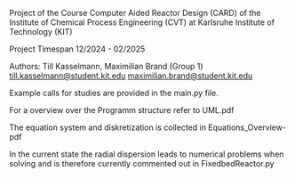 Project of the Course Computer Aided Reactor Design (CARD) of the
Institute of Chemical Process Engineering (CVT) at
Karlsruhe Institute of Technology (KIT)

Project Timespan 12/2024 - 02/2025

Authors: Till Kasselmann, Maximilian Brand (Group 1)
till.kasselmann@student.kit.edu
maximilian.brand@student.kit.edu


Example calls for studies are provided in the main.py file.

For a overview over the Programm structure refer to UML.pdf

The equation system and diskretization is collected in Equations_Overview-pdf

In the current state the radial dispersion leads to numerical problems when solving and is therefore currently commented out in FixedbedReactor.py
